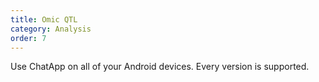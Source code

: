 ```yaml
---
title: Omic QTL
category: Analysis
order: 7
---
```


Use ChatApp on all of your Android devices. Every version is supported.
